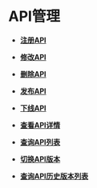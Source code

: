 # API管理<a name="apig-zh-api-180713023"></a>

-   **[注册API](注册API.md)**  

-   **[修改API](修改API.md)**  

-   **[删除API](删除API.md)**  

-   **[发布API](发布API.md)**  

-   **[下线API](下线API.md)**  

-   **[查看API详情](查看API详情.md)**  

-   **[查询API列表](查询API列表.md)**  

-   **[切换API版本](切换API版本.md)**  

-   **[查询API历史版本列表](查询API历史版本列表.md)**  


